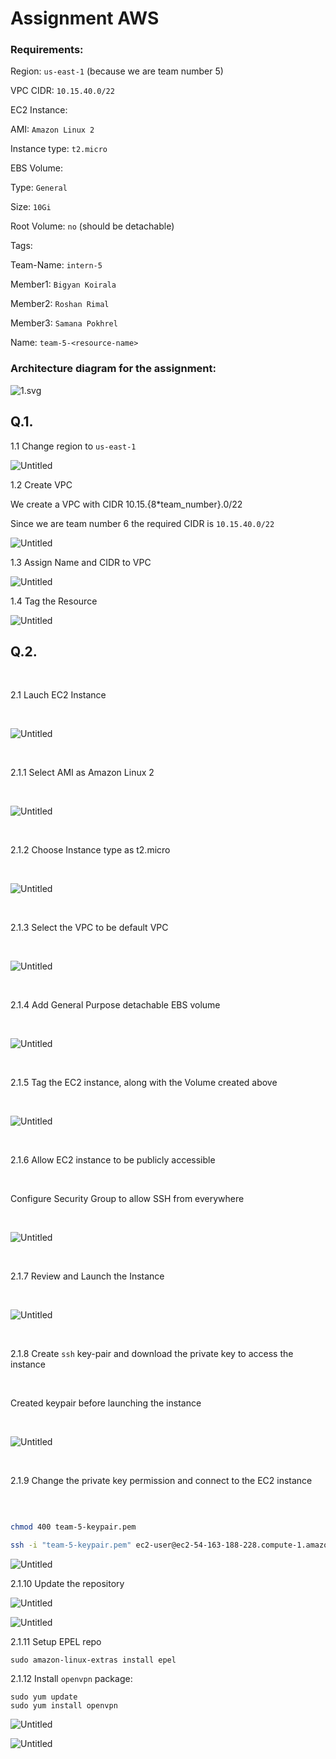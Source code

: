 # Assignment AWS

### Requirements:

Region: `us-east-1` (because we are team number 5)

VPC CIDR: `10.15.40.0/22`

EC2 Instance:

AMI: `Amazon Linux 2`

Instance type: `t2.micro`

EBS Volume:

Type: `General`

Size: `10Gi`

Root Volume: `no` (should be detachable)

Tags:

Team-Name: `intern-5`

Member1: `Bigyan Koirala`

Member2: `Roshan Rimal`

Member3: `Samana Pokhrel`

Name: `team-5-<resource-name>`

### Architecture diagram for the assignment:

![1.svg](images/1.svg)

## Q.1.

1.1 Change region to `us-east-1`

![Untitled](images/Untitled.png)

1.2 Create VPC

We create a VPC with CIDR 10.15.{8\*team_number}.0/22

Since we are team number 6 the required CIDR is `10.15.40.0/22`

![Untitled](images/Untitled%201.png)

1.3 Assign Name and CIDR to VPC

![Untitled](images/Untitled%202.png)

1.4 Tag the Resource

![Untitled](images/Untitled%203.png)

## Q.2.

​

2.1 Lauch EC2 Instance

​

![Untitled](images/Untitled%204.png)

​

2.1.1 Select AMI as Amazon Linux 2

​

![Untitled](images/Untitled%205.png)

​

2.1.2 Choose Instance type as t2.micro

​

![Untitled](images/Untitled%206.png)

​

2.1.3 Select the VPC to be default VPC

​

![Untitled](images/Untitled%207.png)

​

2.1.4 Add General Purpose detachable EBS volume

​

![Untitled](images/Untitled%208.png)

​

2.1.5 Tag the EC2 instance, along with the Volume created above

​

![Untitled](images/Untitled%209.png)

​

2.1.6 Allow EC2 instance to be publicly accessible

​

Configure Security Group to allow SSH from everywhere

​

![Untitled](images/Untitled%2010.png)

​

2.1.7 Review and Launch the Instance

​

![Untitled](images/Untitled%2011.png)

​

2.1.8 Create `ssh` key-pair and download the private key to access the instance

​

Created keypair before launching the instance

​

![Untitled](images/Untitled%2012.png)

​

2.1.9 Change the private key permission and connect to the EC2 instance

​

```bash

chmod 400 team-5-keypair.pem

ssh -i "team-5-keypair.pem" ec2-user@ec2-54-163-188-228.compute-1.amazonaws.com

```

![Untitled](Untitled%204f9f5b64965a410e91e6db4c08aa4bb7/Untitled%209.png)

2.1.10 Update the repository

![Untitled](https://github.com/LF-DevOps-Intern/6_aws_cloud-amit-sparsha-samana83/blob/main/images/Untitled%2014.png)

![Untitled](https://github.com/LF-DevOps-Intern/6_aws_cloud-amit-sparsha-samana83/blob/main/images/Untitled%2015.png)

2.1.11 Setup EPEL repo

```docker
sudo amazon-linux-extras install epel
```

2.1.12 Install `openvpn` package:

```docker
sudo yum update
sudo yum install openvpn
```

![Untitled](https://github.com/LF-DevOps-Intern/6_aws_cloud-amit-sparsha-samana83/blob/main/images/Untitled%2016.png)

![Untitled](https://github.com/LF-DevOps-Intern/6_aws_cloud-amit-sparsha-samana83/blob/main/images/Untitled%2017.png)
